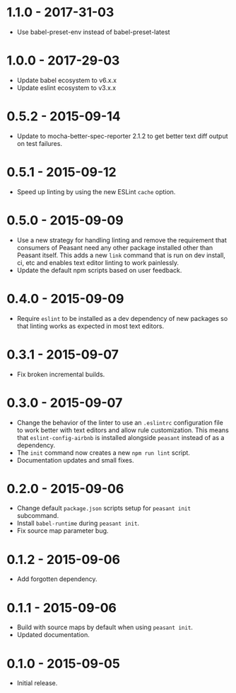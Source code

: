# 1.1.0 - 2017-31-03

- Use babel-preset-env instead of babel-preset-latest

# 1.0.0 - 2017-29-03

- Update babel ecosystem to v6.x.x
- Update eslint ecosystem to v3.x.x

# 0.5.2 - 2015-09-14

- Update to mocha-better-spec-reporter 2.1.2 to get better text diff output on test failures.

# 0.5.1 - 2015-09-12

- Speed up linting by using the new ESLint `cache` option.

# 0.5.0 - 2015-09-09

- Use a new strategy for handling linting and remove the requirement that consumers of Peasant need any other package installed other than Peasant itself. This adds a new `link` command that is run on dev install, ci, etc and enables text editor linting to work painlessly.
- Update the default npm scripts based on user feedback.

# 0.4.0 - 2015-09-09

- Require `eslint` to be installed as a dev dependency of new packages so that linting works as expected in most text editors.

# 0.3.1 - 2015-09-07

- Fix broken incremental builds.

# 0.3.0 - 2015-09-07

- Change the behavior of the linter to use an `.eslintrc` configuration file to work better with text editors and allow rule customization. This means that `eslint-config-airbnb` is installed alongside `peasant` instead of as a dependency.
- The `init` command now creates a new `npm run lint` script.
- Documentation updates and small fixes.

# 0.2.0 - 2015-09-06

- Change default `package.json` scripts setup for `peasant init` subcommand.
- Install `babel-runtime` during `peasant init`.
- Fix source map parameter bug.

# 0.1.2 - 2015-09-06

- Add forgotten dependency.

# 0.1.1 - 2015-09-06

- Build with source maps by default when using `peasant init`.
- Updated documentation.

# 0.1.0 - 2015-09-05

- Initial release.
